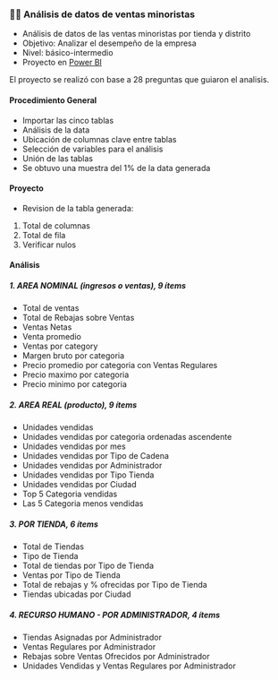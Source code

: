 
### 🧾💶 Análisis de datos de ventas minoristas
+ Análisis de datos de las ventas minoristas por tienda y distrito
+ Objetivo: Analizar el desempeño de la empresa
+ Nivel: básico-intermedio
+ Proyecto en [Power BI](https://github.com/EvelynOr/4.Portafolio/tree/main/3.%20Ventas%20Minorista)
  
El proyecto se realizó con base a 28 preguntas que guiaron el analisis.

#### Procedimiento General
+ Importar las cinco tablas
+ Análisis de la data
+ Ubicación de columnas clave entre tablas
+ Selección de variables para el análisis
+ Unión de las tablas
+ Se obtuvo una muestra del 1% de la data generada

#### Proyecto
+ Revision de la tabla generada:
1. Total de columnas
2. Total de fila
3. Verificar nulos
   
#### Análisis
##### 1.  AREA NOMINAL (ingresos o ventas), 9 ítems
+ Total de ventas
+ Total de Rebajas sobre Ventas
+ Ventas Netas
+ Venta promedio
+ Ventas por category
+ Margen bruto por categoria
+ Precio promedio por categoria con Ventas Regulares
+ Precio maximo por categoria
+ Precio minimo por categoria 
##### 2.  AREA REAL (producto), 9 ítems
+ Unidades vendidas
+ Unidades vendidas por categoria ordenadas ascendente
+ Unidades vendidas por mes
+ Unidades vendidas por Tipo de Cadena
+ Unidades vendidas por Administrador
+ Unidades vendidas por Tipo Tienda
+ Unidades vendidas por Ciudad
+ Top 5 Categoria vendidas
+ Las 5 Categoria menos vendidas 
##### 3.  POR TIENDA, 6 ítems 
+ Total de Tiendas
+ Tipo de Tienda
+ Total de tiendas por Tipo de Tienda
+ Ventas por Tipo de Tienda
+ Total de rebajas y % ofrecidas por Tipo de Tienda
+ Tiendas ubicadas por Ciudad
##### 4.  RECURSO HUMANO - POR ADMINISTRADOR, 4 ítems
+ Tiendas Asignadas por Administrador
+ Ventas Regulares por Administrador
+ Rebajas sobre Ventas Ofrecidos por Administrador
+ Unidades Vendidas y Ventas Regulares por Administrador
